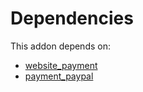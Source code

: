 # Dependencies

This addon depends on:

- [website_payment](https://github.com/bringout/oca-ocb-website/tree/d4409ad46e8021555059a5fb87598f6d572458a3/odoo-bringout-oca-ocb-website_payment)
- [payment_paypal](../../odoo-bringout-oca-ocb-payment_paypal)
